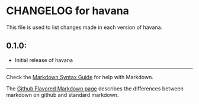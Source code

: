 # CHANGELOG for havana

This file is used to list changes made in each version of havana.

## 0.1.0:

* Initial release of havana

- - -
Check the [Markdown Syntax Guide](http://daringfireball.net/projects/markdown/syntax) for help with Markdown.

The [Github Flavored Markdown page](http://github.github.com/github-flavored-markdown/) describes the differences between markdown on github and standard markdown.
